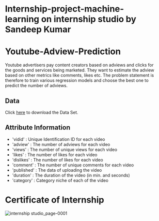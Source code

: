 # Internship-project-machine-learning on internship studio by Sandeep Kumar
# Youtube-Adview-Prediction
Youtube advertisers pay content creators based on adviews and clicks for the
goods and services being marketed. They want to estimate the adview based
on other metrics like comments, likes etc. The problem statement is therefore
to train various regression models and choose the best one to predict the
number of adviews.

## Data 


Click <a href="https://drive.google.com/file/d/1Dv-HF10AUUA03AO_cQvar462eXawk0iQ/view?usp=sharing">here</a> to download the Data Set.

## Attribute Information

* 'vidid' : Unique Identification ID for each video
* 'adview' : The number of adviews for each video
* 'views' : The number of unique views for each video
* 'likes' : The number of likes for each video
* 'dislikes' : The number of likes for each video
* 'comment' : The number of unique comments for each video
* 'published' : The data of uploading the video
* 'duration' : The duration of the video (in min. and seconds)
* 'category' : Category niche of each of the video


# Certificate of Internship


![internship studio_page-0001](https://user-images.githubusercontent.com/75738861/158002108-2b1ab28f-f78c-44d1-810c-203b3a42149a.jpg)

